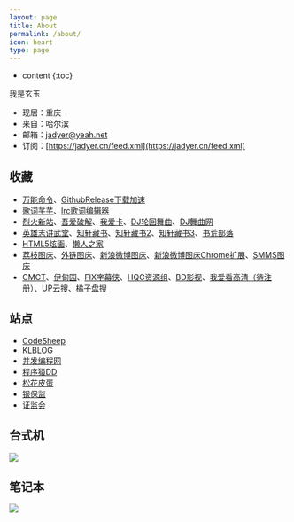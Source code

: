 ```yaml
---
layout: page
title: About
permalink: /about/
icon: heart
type: page
---
```


* content
{:toc}


我是玄玉

* 现居：重庆
* 来自：哈尔滨
* 邮箱：[jadyer@yeah.net](mailto:jadyer@yeah.net)
* 订阅：[https://jadyer.cn/feed.xml](https://jadyer.cn/feed.xml)

## 收藏

* [万能命令](https://wanneng.run/cn/)、[GithubRelease下载加速](https://doget.nocsdn.com/)
* [歌词芊芊](http://opqnext.com/)、[lrc歌词编辑器](http://lrc.opqnext.com/)
* [烈火新站](https://apphot.cc/)、[吾爱破解](https://www.52pojie.cn)、[我爱卡](https://bbs.51credit.com)、[DJ轮回舞曲](http://www.dj92cc.net/)、[DJ舞曲网](https://www.djyyy.com/)
* [英雄志讲武堂](http://www.jiang-wu-tang.com/JWTphpBBS/index.php)、[知轩藏书](http://www.zxcs.me)、[知轩藏书2](https://zxcs.zip/)、[知轩藏书3](https://zxcs.info/)、[书荒部落](http://noveless.com)
* [HTML5炫画](http://www.html5tricks.com)、[懒人之家](http://www.lanrenzhijia.com)
* [荔枝图床](http://i.nizdm.com)、[外链图床](https://www.ssdax.com/tool/pic/)、[新浪微博图床](http://weibo.com/minipublish)、[新浪微博图床Chrome扩展](https://github.com/Suxiaogang/WeiboPicBed)、[SMMS图床](https://sm.ms)
* [CMCT](https://cmct.tv/?fromuid=72191)、[伊甸园](http://bbs.sfile2012.com)、[FIX字幕侠](http://www.zimuxia.cn)、[HQC资源组](https://www.gscq.me)、[BD影视](https://www.bd-film.cc)、[我爱看高清（待注册）](https://www.52khd.cn)、[UP云搜](https://upyunso3.com/)、[橘子盘搜](https://www.nmme.cc/)

## 站点

* [CodeSheep](http://www.codesheep.cn)
* [KLBLOG](http://www.kailing.pub)
* [并发编程网](http://ifeve.com)
* [程序猿DD](http://blog.didispace.com)
* [松花皮蛋](http://www.liangsonghua.me)
* [银保监](http://www.cbirc.gov.cn)
* [证监会](http://www.csrc.gov.cn)

## 台式机

![](https://ae01.alicdn.com/kf/H33a8d59057274e499275deb135b5f49dg.jpg)

## 笔记本

![](https://gcore.jsdelivr.net/gh/jadyer/mydata/img/blog/myx220i.png)